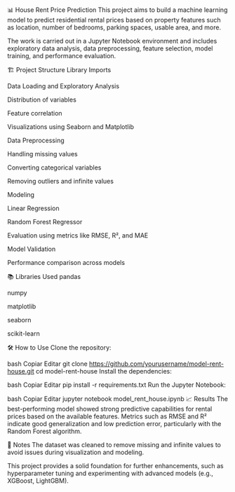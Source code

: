 📊 House Rent Price Prediction
This project aims to build a machine learning model to predict residential rental prices based on property features such as location, number of bedrooms, parking spaces, usable area, and more.

The work is carried out in a Jupyter Notebook environment and includes exploratory data analysis, data preprocessing, feature selection, model training, and performance evaluation.

🏗️ Project Structure
Library Imports

Data Loading and Exploratory Analysis

Distribution of variables

Feature correlation

Visualizations using Seaborn and Matplotlib

Data Preprocessing

Handling missing values

Converting categorical variables

Removing outliers and infinite values

Modeling

Linear Regression

Random Forest Regressor

Evaluation using metrics like RMSE, R², and MAE

Model Validation

Performance comparison across models

📚 Libraries Used
pandas

numpy

matplotlib

seaborn

scikit-learn

🛠️ How to Use
Clone the repository:

bash
Copiar
Editar
git clone https://github.com/yourusername/model-rent-house.git
cd model-rent-house
Install the dependencies:

bash
Copiar
Editar
pip install -r requirements.txt
Run the Jupyter Notebook:

bash
Copiar
Editar
jupyter notebook model_rent_house.ipynb
📈 Results
The best-performing model showed strong predictive capabilities for rental prices based on the available features. Metrics such as RMSE and R² indicate good generalization and low prediction error, particularly with the Random Forest algorithm.

📌 Notes
The dataset was cleaned to remove missing and infinite values to avoid issues during visualization and modeling.

This project provides a solid foundation for further enhancements, such as hyperparameter tuning and experimenting with advanced models (e.g., XGBoost, LightGBM).

